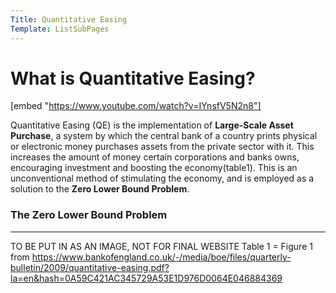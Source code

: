 ```yaml
---
Title: Quantitative Easing
Template: ListSubPages
---
```


# What is Quantitative Easing?

[embed "https://www.youtube.com/watch?v=IYnsfV5N2n8"]

Quantitative Easing (QE) is the implementation of **Large-Scale Asset Purchase**, a system by which the central bank of a country prints physical or electronic money purchases assets from the private sector with it. This increases the amount of money certain corporations and banks owns, encouraging investment and boosting the economy(table1). This is an unconventional method of stimulating the economy, and is employed as a solution to the **Zero Lower Bound Problem**.

### The Zero Lower Bound Problem


---
TO BE PUT IN AS AN IMAGE, NOT FOR FINAL WEBSITE
Table 1 = Figure 1 from https://www.bankofengland.co.uk/-/media/boe/files/quarterly-bulletin/2009/quantitative-easing.pdf?la=en&hash=0A59C421AC345729A53E1D976D0064E046884369
